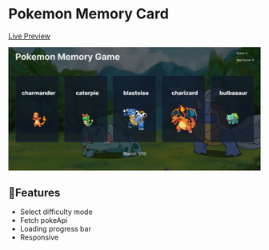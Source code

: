 # Pokemon Memory Card

[Live Preview](https://nicoiscoding-memory-card.netlify.app/)

![Preview](public/preview.png)

## 🎯Features

- Select difficulty mode
- Fetch pokeApi
- Loading progress bar
- Responsive
